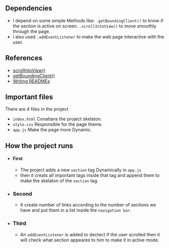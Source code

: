 ## Dependencies
- I depend on some simple Methods like: 
`.getBoundingClient()` to know if the section is active on screen.
`.scrollIntoView()` to move smoothly through the page.
- I also used `.addEventListener` to make the web page interactive with the user. 

## References
- [scrollIntoView()](https://developer.mozilla.org/en-US/docs/Web/API/Element/scrollIntoView)
- [getBoundingClient()](https://developer.mozilla.org/en-US/docs/Web/API/Element/getBoundingClientRect)
- [Writing READMEs](https://www.udacity.com/course/writing-readmes--ud777)

## Important files
There are 4 files in the project 
- `index.html` Conatians the project skelaton.
- `style.css` Responsible for the page theme.
- `app.js` Make the page more Dynamic.

## How the project runs 
- #### First
    - The project adds a new `section` tag Dynamically in `app.js`
    - then it creats all important tags inside that tag and append them to make the skelaton of the `section` tag.
- ### Second
    - It create number of links according to the number of sections we have and put them in a list
inside the `navigation bar`.

- ### Third
    - An `addEventListener` is added to dectect if the user scrolled then it will check what section appeares to him to make it in active mode. 